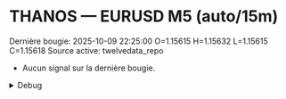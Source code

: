 # THANOS — EURUSD M5 (auto/15m)
Dernière bougie: 2025-10-09 22:25:00  O=1.15615  H=1.15632  L=1.15615  C=1.15618
Source active: twelvedata_repo

- Aucun signal sur la dernière bougie.

<details><summary>Debug</summary>

- TD_API_KEY manquant.

</details>